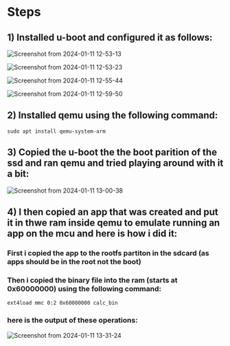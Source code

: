 # Steps

## 1) Installed u-boot and configured it as follows:

![Screenshot from 2024-01-11 12-53-13](https://github.com/omartarek376/Embedded-Linux/assets/111865747/ca07421f-eaed-4cfd-a9d6-dc757528b655)

![Screenshot from 2024-01-11 12-53-23](https://github.com/omartarek376/Embedded-Linux/assets/111865747/a9676cfb-a884-4cef-8545-7e5b070c4328)

![Screenshot from 2024-01-11 12-55-44](https://github.com/omartarek376/Embedded-Linux/assets/111865747/335633b7-83e4-4bba-9c98-4ff1d0bd40c1)

![Screenshot from 2024-01-11 12-59-50](https://github.com/omartarek376/Embedded-Linux/assets/111865747/f3843923-6b3a-4184-aa32-5bce9e6e5851)

## 2) Installed qemu using the following command:

```
sudo apt install qemu-system-arm
```

## 3) Copied the u-boot the the boot parition of the ssd and ran qemu and tried playing around with it a bit:

![Screenshot from 2024-01-11 13-00-38](https://github.com/omartarek376/Embedded-Linux/assets/111865747/e38b968d-d55d-475f-87c8-7e2200e9f5c2)

## 4) I then copied an app that was created and put it in thwe ram inside qemu to emulate running an app on the mcu and here is how i did it:

### First i copied the app to the rootfs partiton in the sdcard (as apps should be in the root not the boot)

### Then i copied the binary file into the ram (starts at 0x60000000) using the following command:

```
ext4load mmc 0:2 0x60000000 calc_bin
```

### here is the output of these operations:

![Screenshot from 2024-01-11 13-31-24](https://github.com/omartarek376/Embedded-Linux/assets/111865747/7b4c7e70-e3aa-4edd-90a8-9064de13acba)


